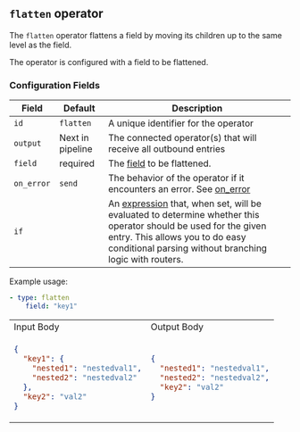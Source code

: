 ## `flatten` operator

The `flatten` operator flattens a field by moving its children up to the same level as the field.

The operator is configured with a field to be flattened.

### Configuration Fields

| Field      | Default          | Description                                                                                                                                                                                                                              |
| ---        | ---              | ---                                                                                                                                                                                                                                      |
| `id`       | `flatten`    | A unique identifier for the operator                                                                                                                                                                                                     |
| `output`   | Next in pipeline | The connected operator(s) that will receive all outbound entries                                                                                                                                                                         |
| `field`      | required       | The [field](/docs/types/field.md) to be flattened.                                                       |
| `on_error` | `send`           | The behavior of the operator if it encounters an error. See [on_error](/docs/types/on_error.md)                                                                                                                                          |
| `if`       |                  | An [expression](/docs/types/expression.md) that, when set, will be evaluated to determine whether this operator should be used for the given entry. This allows you to do easy conditional parsing without branching logic with routers. |

Example usage:
```yaml
- type: flatten
    field: "key1"
```

<table>
<tr><td> Input Body </td> <td> Output Body </td></tr>
<tr>
<td>

```json
{
  "key1": {
    "nested1": "nestedval1",
    "nested2": "nestedval2"
  },
  "key2": "val2"
}
```

</td>
<td>

```json
{
  "nested1": "nestedval1",
  "nested2": "nestedval2",
  "key2": "val2"
}
```

</td>
</tr>
</table>

